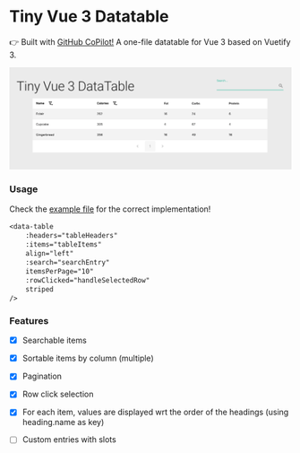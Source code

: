 # Tiny Vue 3 Datatable
👉 Built with [GitHub CoPilot!](https://copilot.github.com)
A one-file datatable for Vue 3 based on Vuetify 3.

<img src="showcase.png"/>

### Usage
Check the [example file](example.vue) for the correct implementation!
```
<data-table
    :headers="tableHeaders"
    :items="tableItems"
    align="left"
    :search="searchEntry"
    itemsPerPage="10"
    :rowClicked="handleSelectedRow"
    striped
/>
```
### Features
- [x] Searchable items
- [x] Sortable items by column (multiple)
- [x] Pagination
- [x] Row click selection
- [x] For each item, values are displayed wrt the order of the headings (using heading.name as key)
- [ ] Custom entries with slots


